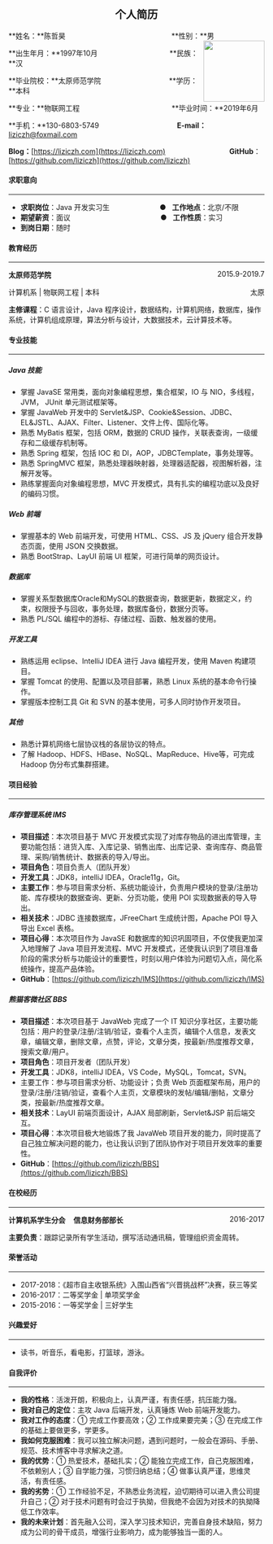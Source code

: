## <center>个人简历</center>



**姓名：**陈哲昊&nbsp;&nbsp;&nbsp;&nbsp;&nbsp;&nbsp;&nbsp;&nbsp;&nbsp;&nbsp;&nbsp;&nbsp;&nbsp;&nbsp;&nbsp;&nbsp;&nbsp;&nbsp;&nbsp;&nbsp;&nbsp;&nbsp;&nbsp;&nbsp;&nbsp;&nbsp;&nbsp;&nbsp;&nbsp;&nbsp;&nbsp;&nbsp;&nbsp;&nbsp;&nbsp;&nbsp;&nbsp;&nbsp;&nbsp;&nbsp;&nbsp;&nbsp;&nbsp;&nbsp;&nbsp;&nbsp;&nbsp;&nbsp;&nbsp;&nbsp;&nbsp;&nbsp;&nbsp;**性别：**男 <img src="F:\lizi-cloud\lizi-indiv\证件照\.png" style="float:right;width:120px" >

**出生年月：**1997年10月&nbsp;&nbsp;&nbsp;&nbsp;&nbsp;&nbsp;&nbsp;&nbsp;&nbsp;&nbsp;&nbsp;&nbsp;&nbsp;&nbsp;&nbsp;&nbsp;&nbsp;&nbsp;&nbsp;&nbsp;&nbsp;&nbsp;&nbsp;&nbsp;&nbsp;&nbsp;&nbsp;&nbsp;&nbsp;&nbsp;&nbsp;&nbsp;&nbsp;&nbsp;&nbsp;&nbsp;**民族：**汉

**毕业院校：**太原师范学院&nbsp;&nbsp;&nbsp;&nbsp;&nbsp;&nbsp;&nbsp;&nbsp;&nbsp;&nbsp;&nbsp;&nbsp;&nbsp;&nbsp;&nbsp;&nbsp;&nbsp;&nbsp;&nbsp;&nbsp;&nbsp;&nbsp;&nbsp;&nbsp;&nbsp;&nbsp;&nbsp;&nbsp;&nbsp;&nbsp;&nbsp;&nbsp;&nbsp;&nbsp;**学历：**本科

**专业：**物联网工程&nbsp;&nbsp;&nbsp;&nbsp;&nbsp;&nbsp;&nbsp;&nbsp;&nbsp;&nbsp;&nbsp;&nbsp;&nbsp;&nbsp;&nbsp;&nbsp;&nbsp;&nbsp;&nbsp;&nbsp;&nbsp;&nbsp;&nbsp;&nbsp;&nbsp;&nbsp;&nbsp;&nbsp;&nbsp;&nbsp;&nbsp;&nbsp;&nbsp;&nbsp;&nbsp;&nbsp;&nbsp;&nbsp;&nbsp;&nbsp;&nbsp;&nbsp;&nbsp;&nbsp;&nbsp;&nbsp;**毕业时间：**2019年6月

**手机：**130-6803-5749&nbsp;&nbsp;&nbsp;&nbsp;&nbsp;&nbsp;&nbsp;&nbsp;&nbsp;&nbsp;&nbsp;&nbsp;&nbsp;&nbsp;&nbsp;&nbsp;&nbsp;&nbsp;&nbsp;&nbsp;&nbsp;&nbsp;&nbsp;&nbsp;&nbsp;&nbsp;&nbsp;&nbsp;&nbsp;&nbsp;&nbsp;&nbsp;&nbsp;&nbsp;&nbsp;&nbsp;&nbsp;&nbsp;&nbsp;**E-mail：**[liziczh@foxmail.com](liziczh@foxmail.com)

**Blog：**[https://liziczh.com](https://liziczh.com) &nbsp;&nbsp;&nbsp;&nbsp;&nbsp;&nbsp;&nbsp;&nbsp;&nbsp;&nbsp;&nbsp;&nbsp;&nbsp;&nbsp;&nbsp;&nbsp;&nbsp;&nbsp;&nbsp;&nbsp;&nbsp;&nbsp;&nbsp;&nbsp;&nbsp;&nbsp;&nbsp;&nbsp;&nbsp;&nbsp; **GitHub**：[https://github.com/liziczh](https://github.com/liziczh)



#### 求职意向

---

- **求职岗位**：Java 开发实习生&nbsp;&nbsp;&nbsp;&nbsp;&nbsp;&nbsp;&nbsp;&nbsp;&nbsp;&nbsp;&nbsp;&nbsp;&nbsp;&nbsp;&nbsp;&nbsp;&nbsp;&nbsp;&nbsp;&nbsp;&nbsp;&nbsp;&nbsp;&nbsp;&nbsp;●&nbsp;&nbsp;&nbsp;**工作地点**：北京/不限
- **期望薪资**：面议&nbsp;&nbsp;&nbsp;&nbsp;&nbsp;&nbsp;&nbsp;&nbsp;&nbsp;&nbsp;&nbsp;&nbsp;&nbsp;&nbsp;&nbsp;&nbsp;&nbsp;&nbsp;&nbsp;&nbsp;&nbsp;&nbsp;&nbsp;&nbsp;&nbsp;&nbsp;&nbsp;&nbsp;&nbsp;&nbsp;&nbsp;&nbsp;&nbsp;&nbsp;&nbsp;&nbsp;&nbsp;&nbsp;&nbsp;&nbsp;&nbsp;&nbsp;&nbsp;&nbsp;&nbsp;●&nbsp;&nbsp;&nbsp;**工作性质**：实习
- **到岗日期**：随时




#### 教育经历

---

**太原师范学院**<span style="float:right;" >2015.9-2019.7</span>

计算机系 | 物联网工程 | 本科<span style="float:right;" >太原</span>

**主修课程**：C 语言设计，Java 程序设计，数据结构，计算机网络，数据库，操作系统，计算机组成原理，算法分析与设计，大数据技术，云计算技术等。



#### 专业技能

---

##### Java 技能

- 掌握 JavaSE 常用类，面向对象编程思想，集合框架，IO 与 NIO，多线程，JVM， JUnit 单元测试框架等。
- 掌握 JavaWeb 开发中的 Servlet&JSP、Cookie&Session、JDBC、EL&JSTL、AJAX、Filter、Listener、文件上传、国际化等。
- 熟悉 MyBatis 框架，包括 ORM，数据的 CRUD 操作，关联表查询，一级缓存和二级缓存机制等。
- 熟悉 Spring 框架，包括 IOC 和 DI，AOP，JDBCTemplate，事务处理等。
- 熟悉 SpringMVC 框架，熟悉处理器映射器，处理器适配器，视图解析器，注解开发等。
- 熟练掌握面向对象编程思想，MVC 开发模式，具有扎实的编程功底以及良好的编码习惯。

##### Web 前端

- 掌握基本的 Web 前端开发，可使用 HTML、CSS、JS 及 jQuery 组合开发静态页面，使用 JSON 交换数据。
- 熟悉 BootStrap、LayUI 前端 UI 框架，可进行简单的网页设计。

##### 数据库

- 掌握关系型数据库Oracle和MySQL的数据查询，数据更新，数据定义，约束，权限授予与回收，事务处理，数据库备份，数据分页等。
- 熟悉 PL/SQL 编程中的游标、存储过程、函数、触发器的使用。

##### 开发工具

- 熟练运用 eclipse、IntelliJ IDEA 进行 Java 编程开发，使用 Maven 构建项目。
- 掌握 Tomcat 的使用、配置以及项目部署，熟悉 Linux 系统的基本命令行操作。
- 掌握版本控制工具 Git 和 SVN 的基本使用，可多人同时协作开发项目。

##### 其他

- 熟悉计算机网络七层协议栈的各层协议的特点。
- 了解 Hadoop、HDFS、HBase、NoSQL、MapReduce、Hive等，可完成 Hadoop 伪分布式集群搭建。



#### 项目经验

---

##### 库存管理系统 IMS

- **项目描述**：本次项目基于 MVC 开发模式实现了对库存物品的进出库管理，主要功能包括：进货入库、入库记录、销售出库、出库记录、查询库存、商品管理、采购/销售统计、数据表的导入/导出。
- **项目角色**：项目负责人（团队开发）
- **开发工具**：JDK8，intelliJ IDEA，Oracle11g，Git。
- **主要工作**：参与项目需求分析、系统功能设计，负责用户模块的登录/注册功能、库存模块的数据查询、更新、分页功能，使用 POI 实现数据表的导入导出。
- **相关技术**：JDBC 连接数据库，JFreeChart 生成统计图，Apache POI 导入导出 Excel 表格。
- **项目心得**：本次项目作为 JavaSE 和数据库的知识巩固项目，不仅使我更加深入地理解了 Java 项目开发流程、MVC 开发模式，还使我认识到了项目准备阶段的需求分析与功能设计的重要性，时刻以用户体验为问题切入点，简化系统操作，提高产品体验。
- **GitHub**：[https://github.com/liziczh/IMS](https://github.com/liziczh/IMS)

##### 熊猫客微社区 BBS

- **项目描述**：本次项目基于 JavaWeb 完成了一个 IT 知识分享社区，主要功能包括：用户的登录/注册/注销/验证，查看个人主页，编辑个人信息，发表文章，编辑文章，删除文章，点赞，评论，文章分类，按最新/热度推荐文章，搜索文章/用户。
- **项目角色**：项目开发者（团队开发）
- **开发工具**：JDK8，intelliJ IDEA，VS Code，MySQL，Tomcat，SVN。
- 主要工作：参与项目需求分析、功能设计；负责 Web 页面框架布局，用户的登录/注册/注销/验证，查看个人主页，文章模块的发帖/编辑/删帖，文章分类，按最新/热度推荐文章。
- **相关技术**：LayUI 前端页面设计，AJAX 局部刷新，Servlet&JSP 前后端交互。
- **项目心得**：本次项目极大地锻炼了我 JavaWeb 项目开发的能力，同时提高了自己独立解决问题的能力，也让我认识到了团队协作对于项目开发效率的重要性。
- **GitHub**：[https://github.com/liziczh/BBS](https://github.com/liziczh/BBS)



#### 在校经历

---

**计算机系学生分会**&nbsp;&nbsp;&nbsp;&nbsp;**信息财务部部长**<span style="float:right;" >2016-2017</span>

**主要负责**：跟踪记录所有学生活动，撰写活动通讯稿，管理组织资金周转。



#### 荣誉活动

---

- 2017-2018：《超市自主收银系统》入围山西省“兴晋挑战杯”决赛，获三等奖
- 2016-2017：二等奖学金 | 单项奖学金
- 2015-2016：一等奖学金 | 三好学生



#### 兴趣爱好

---

- 读书，听音乐，看电影，打篮球，游泳。



#### 自我评价

---

- **我的性格**：活泼开朗，积极向上，认真严谨，有责任感，抗压能力强。
- **我对自己的定位**：主攻 Java 后端开发，认真锤炼 Web 前端开发能力。
- **我对工作的态度**：① 完成工作要高效；② 工作成果要完美；③ 在完成工作的基础上要做更多，学更多。
- **我如何克服困难**：我可以独立解决问题，遇到问题时，一般会在源码、手册、规范、技术博客中寻求解决之道。
- **我的优势**：① 热爱技术，基础扎实；② 能独立完成工作，自己克服困难，不依赖别人；③ 自学能力强，习惯归纳总结；④ 做事认真严谨，思维灵活，有责任感。
- **我的劣势**：① 工作经验不足，不熟悉业务流程，迫切期待可以进入贵公司提升自己；② 对于技术问题有时会过于执拗，但我绝不会因为对技术的执拗降低工作效率。
- **我的未来计划**：首先融入公司，深入学习技术知识，完善自身技术缺陷，努力成为公司的骨干成员，增强行业影响力，成为能够独当一面的人。